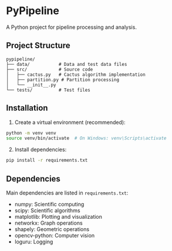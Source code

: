 # PyPipeline

A Python project for pipeline processing and analysis.

## Project Structure

```text
pypipeline/
├── data/           # Data and test data files
├── src/            # Source code
│   ├── cactus.py   # Cactus algorithm implementation
│   ├── partition.py # Partition processing
│   └── __init__.py
└── tests/          # Test files
```

## Installation

1. Create a virtual environment (recommended):

```bash
python -m venv venv
source venv/bin/activate  # On Windows: venv\Scripts\activate
```

2. Install dependencies:

```bash
pip install -r requirements.txt
```

## Dependencies

Main dependencies are listed in `requirements.txt`:

- numpy: Scientific computing
- scipy: Scientific algorithms
- matplotlib: Plotting and visualization
- networkx: Graph operations
- shapely: Geometric operations
- opencv-python: Computer vision
- loguru: Logging
